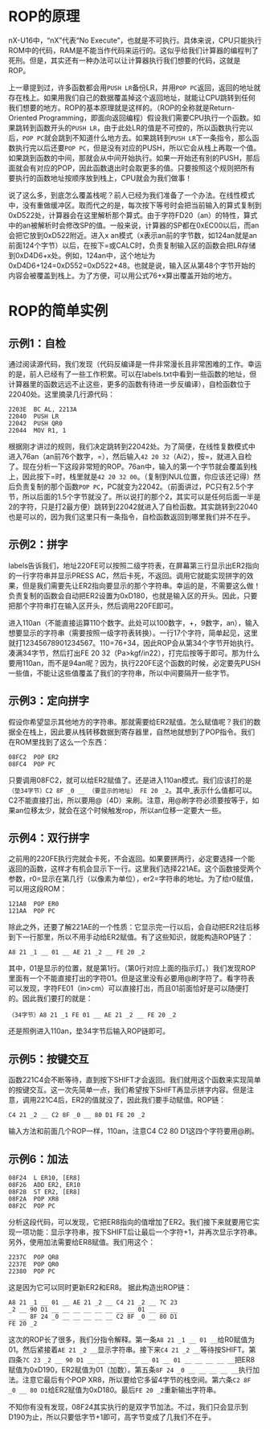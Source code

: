 # ROP的原理
nX-U16中，“nX”代表“No Execute”，也就是不可执行。具体来说，CPU只能执行ROM中的代码，RAM是不能当作代码来运行的。这似乎给我们计算器的编程判了死刑。但是，其实还有一种办法可以让计算器执行我们想要的代码，这就是ROP。

上一章提到过，许多函数都会用`PUSH LR`备份LR，并用`POP PC`返回，返回的地址就存在栈上。如果用我们自己的数据覆盖掉这个返回地址，就能让CPU跳转到任何我们想要的地方。ROP的基本原理就是这样的。（ROP的全称就是Return-Oriented Programming，即面向返回编程）假设我们需要CPU执行一个函数。如果跳转到函数开头的`PUSH LR`，由于此处LR的值是不可控的，所以函数执行完以后，`POP PC`就会跳到不知道什么地方去。如果跳转到`PUSH LR`下一条指令，那么函数执行完以后还要`POP PC`，但是没有对应的PUSH，所以它会从栈上再取一个值。如果跳到函数的中间，那就会从中间开始执行。如果一开始还有别的PUSH，那后面就会有对应的POP，因此函数退出时会取更多的值。只要按照这个规则把所有要执行的函数地址按顺序放到栈上，CPU就会为我们做事！

说了这么多，到底怎么覆盖栈呢？前人已经为我们准备了一个办法。在线性模式中，没有重做缓冲区。取而代之的是，每次按下等号时会把当前输入的算式复制到0xD522处，计算器会在这里解析那个算式。由于字符FD20（an）的特性，算式中的an被解析时会修改SP的值。一般来说，计算器的SP都在0xEC00以后，而an会把它放到0xD522附近。进入x an模式（x表示an前的字节数，如124an就是an前面124个字节）以后，在按下=或CALC时，负责复制输入区的函数会把LR存储到0xD4D6+x处。例如，124an中，这个地址为0xD4D6+124=0xD552=0xD522+48。也就是说，输入区从第48个字节开始的内容会被覆盖到栈上。为了方便，可以用公式76+x算出覆盖开始的地方。
# ROP的简单实例
## 示例1：自检
通过阅读源代码，我们发现（代码反编译是一件非常漫长且非常困难的工作。幸运的是，前人已经有了一些工作积累。可以在labels.txt中看到一些函数的地址，但计算器里的函数远远不止这些，更多的函数有待进一步反编译），自检函数位于22040处。这里摘录几行源代码：
```
2203E  BC AL, 2213A
22040  PUSH LR
22042  PUSH QR0
22044  MOV R1, 1
```
根据刚才讲过的规则，我们决定跳转到22042处。为了简便，在线性复数模式中进入76an（an前76个数字，=），然后输入`42 20 32`（Ai2），按=，就进入自检了。现在分析一下这段非常短的ROP。76an中，输入的第一个字节就会覆盖到栈上，因此按下=时，栈里就是`42 20 32 00`。（复制到NUL位置，你应该还记得）然后负责复制的那个函数`POP PC`，PC就变为22042。（前面讲过，PC只有2.5个字节，所以后面的1.5个字节就没了。所以说打的那个2，其实可以是任何后面一半是2的字符，只是打2最方便）跳转到22042就进入了自检函数。其实跳转到22040也是可以的，因为我们这里只有一条指令，自检函数返回到哪里我们并不在乎。
## 示例2：拼字
labels告诉我们，地址220FE可以按照二级字符表，在屏幕第三行显示出ER2指向的一行字符串并显示PRESS AC，然后卡死，不返回。调用它就能实现拼字的效果，但是我们需要先让ER2指向要显示的那个字符串。幸运的是，不需要这么做！负责复制的函数会自动把ER2设置为0xD180，也就是输入区的开头。因此，只要把那个字符串打在输入区开头，然后调用220FE即可。

进入110an（不能直接运算110个数字。此处可以100数字，+，9数字，an），输入想要显示的字符串（需要按照一级字符表转换）。一行17个字符，简单起见，这里就打12345678901234567。110=76+34，因此ROP会从第34个字节开始执行。凑满34字节，然后打出FE 20 32（Pa>kgf/in22），打完后按等于即可。那为什么要用110an，而不是94an呢？因为，执行220FE这个函数的时候，必定要先PUSH一些值，不能让这些值覆盖了我们的字符串，所以中间要隔开一些字节。
## 示例3：定向拼字
假设你希望显示其他地方的字符串。那就需要给ER2赋值。怎么赋值呢？我们的数据全在栈上，因此要从栈转移数据到寄存器里，自然地就想到了POP指令。我们在ROM里找到了这么一个东西：
```
08FC2  POP ER2
08FC4  POP PC
```
只要调用08FC2，就可以给ER2赋值了。还是进入110an模式。我们应该打的是`（垫34字节）C2 8F _0 __ （要显示的地址） FE 20 _2`。其中_表示什么值都可以。C2不能直接打出，所以要用@（4D）来刷。注意，用@刷字符必须要按等于，如果an位移太少，就会在这个时候触发rop，所以an位移一定要大一些。
## 示例4：双行拼字
之前用的220FE执行完就会卡死，不会返回。如果要拼两行，必定要选择一个能返回的函数，这样才有机会显示下一行。这里我们选择221AE。这个函数接受两个参数，r0=显示在第几行（以像素为单位），er2=字符串的地址。为了给r0赋值，可以用这段ROM：
```
121A8  POP ER0
121AA  POP PC
```
除此之外，还要了解221AE的一个性质：它显示完一行以后，会自动把ER2往后移到下一行那里，所以不用手动给ER2赋值。有了这些知识，就能构造ROP链了：

`A8 21 _1 __ 01 __ AE 21 _2 __ FE 20 _2`

其中，01是显示的位置，就是第1行。（第0行对应上面的指示灯。）我们发现ROP里面有一个不能直接打出的字符01。但是这里没有必要用@刷字符了。看字符表可以发现，字符FE01（in>cm）可以直接打出，而且01前面恰好是可以随便打的。因此我们要打的就是：

`（34字节）A8 21 _1 FE 01 __ AE 21 _2 __ FE 20 _2`

还是照例进入110an，垫34字节后输入ROP链即可。
## 示例5：按键交互
函数221C4会不断等待，直到按下SHIFT才会返回。我们就用这个函数来实现简单的按键交互。这一次先简单一点，我们希望按下SHIFT再显示拼字内容。但是注意，调用221C4后，ER2的值就没了，因此我们要手动赋值。ROP链：

`C4 21 _2 __ C2 8F _0 __ 80 D1 FE 20 _2`

输入方法和前面几个ROP一样，110an，注意C4 C2 80 D1这四个字符要用@刷。
## 示例6：加法
```
08F24  L ER10, [ER8]
08F26  ADD ER2, ER10
08F28  ST ER2, [ER8]
08F2A  POP XR8
08F2C  POP PC
```
分析这段代码，可以发现，它把ER8指向的值增加了ER2。我们接下来就要用它实现一项功能：显示字符串，按下SHIFT后让最后一个字符+1，并再次显示字符串。另外，使用加法需要给ER8赋值。我们用这个：
```
2237C  POP QR8
2237E  POP QR0
22380  POP PC
```
这是因为它可以同时更新ER2和ER8。
据此构造出ROP链：
```
A8 21 _1 __ 01 __ AE 21 _2 __ C4 21 _2 __ 7C 23
_2 __ 90 D1 __ __ __ __ __ __ __ __ 01 __ __ __
__ __ 8F 24 _0 __ __ __ __ __ C2 8F _0 __ 80 D1
FE 20 _2
```
这次的ROP长了很多，我们分指令解释。第一条`A8 21 _1 __ 01 __`给R0赋值为01。然后紧接着`AE 21 _2 __`显示字符串。接下来`C4 21 _2 __`等待按SHIFT。第四条`7C 23 _2 __ 90 D1 __ __ __ __ __ __ 01 __ 01 __ __ __ __ __`把ER8赋值为0xD190，ER2赋值为01（加数）。第五条`8F 24 _0 __ __ __ __ __`执行加法。注意它最后有个POP XR8，所以要给它多留4字节的栈空间。第六条`C2 8F _0 __ 80 D1`给ER2赋值为0xD180。最后`FE 20 _2`重新输出字符串。

不知你有没有发现，08F24其实执行的是双字节加法。不过，我们只会显示到D190为止，所以只要低字节+1即可，高字节变成了几我们不在乎。
